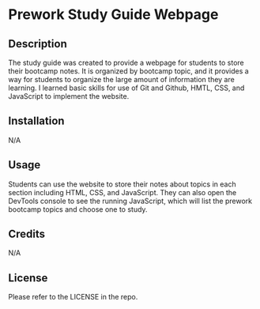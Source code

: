 # Prework Study Guide Webpage

## Description

The study guide was created to provide a webpage for students to store their bootcamp notes. It is organized by bootcamp topic, and it provides a way for students to organize the large amount of information they are learning. I learned basic skills for use of Git and Github, HMTL, CSS, and JavaScript to implement the website.


## Installation

N/A

## Usage

Students can use the website to store their notes about topics in each section including HTML, CSS, and JavaScript. They can also open the DevTools console to see the running JavaScript, which will list the prework bootcamp topics and choose one to study.

## Credits

N/A

## License

Please refer to the LICENSE in the repo.